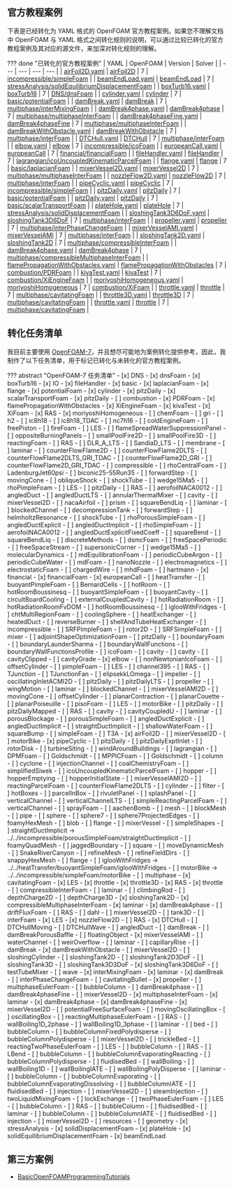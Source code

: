 ## 官方教程案例

下表是已经转化为 YAML 格式的 OpenFOAM 官方教程案例。如果您不理解文档中 OpenFOAM 与 YAML 格式之间转化规则的说明，可以通过比较已转化的官方教程案例及其对应的源文件，来加深对转化规则的理解。

??? done "已转化的官方教程案例"
    | YAML | OpenFOAM | Version | Solver |
    | --- | --- | --- | --- |
    | [airFoil2D.yaml](https://github.com/iydon/of.yaml/blob/main/tutorials/incompressible/simpleFoam/airFoil2D.yaml) | [airFoil2D](https://github.com/OpenFOAM/OpenFOAM-7/tree/master/tutorials/incompressible/simpleFoam/airFoil2D) | 7 | [incompressible/simpleFoam](https://github.com/OpenFOAM/OpenFOAM-7/tree/master/applications/solvers/incompressible/simpleFoam) |
    | [beamEndLoad.yaml](https://github.com/iydon/of.yaml/blob/main/tutorials/stressAnalysis/solidEquilibriumDisplacementFoam/beamEndLoad.yaml) | [beamEndLoad](https://github.com/OpenFOAM/OpenFOAM-7/tree/master/tutorials/stressAnalysis/solidEquilibriumDisplacementFoam/beamEndLoad) | 7 | [stressAnalysis/solidEquilibriumDisplacementFoam](https://github.com/OpenFOAM/OpenFOAM-7/tree/master/applications/solvers/stressAnalysis/solidEquilibriumDisplacementFoam) |
    | [boxTurb16.yaml](https://github.com/iydon/of.yaml/blob/main/tutorials/DNS/dnsFoam/boxTurb16.yaml) | [boxTurb16](https://github.com/OpenFOAM/OpenFOAM-7/tree/master/tutorials/DNS/dnsFoam/boxTurb16) | 7 | [DNS/dnsFoam](https://github.com/OpenFOAM/OpenFOAM-7/tree/master/applications/solvers/DNS/dnsFoam) |
    | [cylinder.yaml](https://github.com/iydon/of.yaml/blob/main/tutorials/basic/potentialFoam/cylinder.yaml) | [cylinder](https://github.com/OpenFOAM/OpenFOAM-7/tree/master/tutorials/basic/potentialFoam/cylinder) | 7 | [basic/potentialFoam](https://github.com/OpenFOAM/OpenFOAM-7/tree/master/applications/solvers/basic/potentialFoam) |
    | [damBreak.yaml](https://github.com/iydon/of.yaml/blob/main/tutorials/multiphase/interMixingFoam/laminar/damBreak.yaml) | [damBreak](https://github.com/OpenFOAM/OpenFOAM-7/tree/master/tutorials/multiphase/interMixingFoam/laminar/damBreak) | 7 | [multiphase/interMixingFoam](https://github.com/OpenFOAM/OpenFOAM-7/tree/master/applications/solvers/multiphase/interFoam/interMixingFoam) |
    | [damBreak4phase.yaml](https://github.com/iydon/of.yaml/blob/main/tutorials/multiphase/multiphaseInterFoam/laminar/damBreak4phase.yaml) | [damBreak4phase](https://github.com/OpenFOAM/OpenFOAM-7/tree/master/tutorials/multiphase/multiphaseInterFoam/laminar/damBreak4phase) | 7 | [multiphase/multiphaseInterFoam](https://github.com/OpenFOAM/OpenFOAM-7/tree/master/applications/solvers/multiphase/multiphaseInterFoam) |
    | [damBreak4phaseFine.yaml](https://github.com/iydon/of.yaml/blob/main/tutorials/multiphase/multiphaseInterFoam/laminar/damBreak4phaseFine.yaml) | [damBreak4phaseFine](https://github.com/OpenFOAM/OpenFOAM-7/tree/master/tutorials/multiphase/multiphaseInterFoam/laminar/damBreak4phaseFine) | 7 | [multiphase/multiphaseInterFoam](https://github.com/OpenFOAM/OpenFOAM-7/tree/master/applications/solvers/multiphase/multiphaseInterFoam) |
    | [damBreakWithObstacle.yaml](https://github.com/iydon/of.yaml/blob/main/tutorials/multiphase/interFoam/laminar/damBreakWithObstacle.yaml) | [damBreakWithObstacle](https://github.com/OpenFOAM/OpenFOAM-7/tree/master/tutorials/multiphase/interFoam/laminar/damBreakWithObstacle) | 7 | [multiphase/interFoam](https://github.com/OpenFOAM/OpenFOAM-7/tree/master/applications/solvers/multiphase/interFoam) |
    | [DTCHull.yaml](https://github.com/iydon/of.yaml/blob/main/tutorials/multiphase/interFoam/RAS/DTCHull.yaml) | [DTCHull](https://github.com/OpenFOAM/OpenFOAM-7/tree/master/tutorials/multiphase/interFoam/RAS/DTCHull) | 7 | [multiphase/interFoam](https://github.com/OpenFOAM/OpenFOAM-7/tree/master/applications/solvers/multiphase/interFoam) |
    | [elbow.yaml](https://github.com/iydon/of.yaml/blob/main/tutorials/incompressible/icoFoam/elbow.yaml) | [elbow](https://github.com/OpenFOAM/OpenFOAM-7/tree/master/tutorials/incompressible/icoFoam/elbow) | 7 | [incompressible/icoFoam](https://github.com/OpenFOAM/OpenFOAM-7/tree/master/applications/solvers/incompressible/icoFoam) |
    | [europeanCall.yaml](https://github.com/iydon/of.yaml/blob/main/tutorials/financial/financialFoam/europeanCall.yaml) | [europeanCall](https://github.com/OpenFOAM/OpenFOAM-7/tree/master/tutorials/financial/financialFoam/europeanCall) | 7 | [financial/financialFoam](https://github.com/OpenFOAM/OpenFOAM-7/tree/master/applications/solvers/financial/financialFoam) |
    | [fileHandler.yaml](https://github.com/iydon/of.yaml/blob/main/tutorials/IO/fileHandler.yaml) | [fileHandler](https://github.com/OpenFOAM/OpenFOAM-7/tree/master/tutorials/IO/fileHandler) | 7 | [lagrangian/icoUncoupledKinematicParcelFoam](https://github.com/OpenFOAM/OpenFOAM-7/tree/master/applications/solvers/lagrangian/icoUncoupledKinematicParcelFoam) |
    | [flange.yaml](https://github.com/iydon/of.yaml/blob/main/tutorials/basic/laplacianFoam/flange.yaml) | [flange](https://github.com/OpenFOAM/OpenFOAM-7/tree/master/tutorials/basic/laplacianFoam/flange) | 7 | [basic/laplacianFoam](https://github.com/OpenFOAM/OpenFOAM-7/tree/master/applications/solvers/basic/laplacianFoam) |
    | [mixerVessel2D.yaml](https://github.com/iydon/of.yaml/blob/main/tutorials/multiphase/multiphaseInterFoam/laminar/mixerVessel2D.yaml) | [mixerVessel2D](https://github.com/OpenFOAM/OpenFOAM-7/tree/master/tutorials/multiphase/multiphaseInterFoam/laminar/mixerVessel2D) | 7 | [multiphase/multiphaseInterFoam](https://github.com/OpenFOAM/OpenFOAM-7/tree/master/applications/solvers/multiphase/multiphaseInterFoam) |
    | [nozzleFlow2D.yaml](https://github.com/iydon/of.yaml/blob/main/tutorials/multiphase/interFoam/LES/nozzleFlow2D.yaml) | [nozzleFlow2D](https://github.com/OpenFOAM/OpenFOAM-7/tree/master/tutorials/multiphase/interFoam/LES/nozzleFlow2D) | 7 | [multiphase/interFoam](https://github.com/OpenFOAM/OpenFOAM-7/tree/master/applications/solvers/multiphase/interFoam) |
    | [pipeCyclic.yaml](https://github.com/iydon/of.yaml/blob/main/tutorials/incompressible/simpleFoam/pipeCyclic.yaml) | [pipeCyclic](https://github.com/OpenFOAM/OpenFOAM-7/tree/master/tutorials/incompressible/simpleFoam/pipeCyclic) | 7 | [incompressible/simpleFoam](https://github.com/OpenFOAM/OpenFOAM-7/tree/master/applications/solvers/incompressible/simpleFoam) |
    | [pitzDaily.yaml](https://github.com/iydon/of.yaml/blob/main/tutorials/basic/potentialFoam/pitzDaily.yaml) | [pitzDaily](https://github.com/OpenFOAM/OpenFOAM-7/tree/master/tutorials/basic/potentialFoam/pitzDaily) | 7 | [basic/potentialFoam](https://github.com/OpenFOAM/OpenFOAM-7/tree/master/applications/solvers/basic/potentialFoam) |
    | [pitzDaily.yaml](https://github.com/iydon/of.yaml/blob/main/tutorials/basic/scalarTransportFoam/pitzDaily.yaml) | [pitzDaily](https://github.com/OpenFOAM/OpenFOAM-7/tree/master/tutorials/basic/scalarTransportFoam/pitzDaily) | 7 | [basic/scalarTransportFoam](https://github.com/OpenFOAM/OpenFOAM-7/tree/master/applications/solvers/basic/scalarTransportFoam) |
    | [plateHole.yaml](https://github.com/iydon/of.yaml/blob/main/tutorials/stressAnalysis/solidDisplacementFoam/plateHole.yaml) | [plateHole](https://github.com/OpenFOAM/OpenFOAM-7/tree/master/tutorials/stressAnalysis/solidDisplacementFoam/plateHole) | 7 | [stressAnalysis/solidDisplacementFoam](https://github.com/OpenFOAM/OpenFOAM-7/tree/master/applications/solvers/stressAnalysis/solidDisplacementFoam) |
    | [sloshingTank3D6DoF.yaml](https://github.com/iydon/of.yaml/blob/main/tutorials/multiphase/interFoam/laminar/sloshingTank3D6DoF.yaml) | [sloshingTank3D6DoF](https://github.com/OpenFOAM/OpenFOAM-7/tree/master/tutorials/multiphase/interFoam/laminar/sloshingTank3D6DoF) | 7 | [multiphase/interFoam](https://github.com/OpenFOAM/OpenFOAM-7/tree/master/applications/solvers/multiphase/interFoam) |
    | [propeller.yaml](https://github.com/iydon/of.yaml/blob/main/tutorials/multiphase/interPhaseChangeFoam/propeller.yaml) | [propeller](https://github.com/OpenFOAM/OpenFOAM-7/tree/master/tutorials/multiphase/interPhaseChangeFoam/propeller) | 7 | [multiphase/interPhaseChangeFoam](https://github.com/OpenFOAM/OpenFOAM-7/tree/master/applications/solvers/multiphase/interPhaseChangeFoam) |
    | [mixerVesselAMI.yaml](https://github.com/iydon/of.yaml/blob/main/tutorials/multiphase/interFoam/RAS/mixerVesselAMI.yaml) | [mixerVesselAMI](https://github.com/OpenFOAM/OpenFOAM-7/tree/master/tutorials/multiphase/interFoam/RAS/mixerVesselAMI) | 7 | [multiphase/interFoam](https://github.com/OpenFOAM/OpenFOAM-7/tree/master/applications/solvers/multiphase/interFoam) |
    | [sloshingTank2D.yaml](https://github.com/iydon/of.yaml/blob/main/tutorials/multiphase/compressibleInterFoam/laminar/sloshingTank2D.yaml) | [sloshingTank2D](https://github.com/OpenFOAM/OpenFOAM-7/tree/master/tutorials/multiphase/compressibleInterFoam/laminar/sloshingTank2D) | 7 | [multiphase/compressibleInterFoam](https://github.com/OpenFOAM/OpenFOAM-7/tree/master/applications/solvers/multiphase/compressibleInterFoam) |
    | [damBreak4phase.yaml](https://github.com/iydon/of.yaml/blob/main/tutorials/multiphase/compressibleMultiphaseInterFoam/laminar/damBreak4phase.yaml) | [damBreak4phase](https://github.com/OpenFOAM/OpenFOAM-7/tree/master/tutorials/multiphase/compressibleMultiphaseInterFoam/laminar/damBreak4phase) | 7 | [multiphase/compressibleMultiphaseInterFoam](https://github.com/OpenFOAM/OpenFOAM-7/tree/master/applications/solvers/multiphase/compressibleMultiphaseInterFoam) |
    | [flamePropagationWithObstacles.yaml](https://github.com/iydon/of.yaml/blob/main/tutorials/combustion/PDRFoam/flamePropagationWithObstacles.yaml) | [flamePropagationWithObstacles](https://github.com/OpenFOAM/OpenFOAM-7/tree/master/tutorials/combustion/PDRFoam/flamePropagationWithObstacles) | 7 | [combustion/PDRFoam](https://github.com/OpenFOAM/OpenFOAM-7/tree/master/applications/solvers/combustion/PDRFoam) |
    | [kivaTest.yaml](https://github.com/iydon/of.yaml/blob/main/tutorials/combustion/XiEngineFoam/kivaTest.yaml) | [kivaTest](https://github.com/OpenFOAM/OpenFOAM-7/tree/master/tutorials/combustion/XiEngineFoam/kivaTest) | 7 | [combustion/XiEngineFoam](https://github.com/OpenFOAM/OpenFOAM-7/tree/master/applications/solvers/combustion/XiFoam/XiEngineFoam) |
    | [moriyoshiHomogeneous.yaml](https://github.com/iydon/of.yaml/blob/main/tutorials/combustion/XiFoam/RAS/moriyoshiHomogeneous.yaml) | [moriyoshiHomogeneous](https://github.com/OpenFOAM/OpenFOAM-7/tree/master/tutorials/combustion/XiFoam/RAS/moriyoshiHomogeneous) | 7 | [combustion/XiFoam](https://github.com/OpenFOAM/OpenFOAM-7/tree/master/applications/solvers/combustion/XiFoam) |
    | [throttle.yaml](https://github.com/iydon/of.yaml/blob/main/tutorials/multiphase/cavitatingFoam/LES/throttle.yaml) | [throttle](https://github.com/OpenFOAM/OpenFOAM-7/tree/master/tutorials/multiphase/cavitatingFoam/LES/throttle) | 7 | [multiphase/cavitatingFoam](https://github.com/OpenFOAM/OpenFOAM-7/tree/master/applications/solvers/multiphase/cavitatingFoam) |
    | [throttle3D.yaml](https://github.com/iydon/of.yaml/blob/main/tutorials/multiphase/cavitatingFoam/LES/throttle3D.yaml) | [throttle3D](https://github.com/OpenFOAM/OpenFOAM-7/tree/master/tutorials/multiphase/cavitatingFoam/LES/throttle3D) | 7 | [multiphase/cavitatingFoam](https://github.com/OpenFOAM/OpenFOAM-7/tree/master/applications/solvers/multiphase/cavitatingFoam) |
    | [throttle.yaml](https://github.com/iydon/of.yaml/blob/main/tutorials/multiphase/cavitatingFoam/RAS/throttle.yaml) | [throttle](https://github.com/OpenFOAM/OpenFOAM-7/tree/master/tutorials/multiphase/cavitatingFoam/RAS/throttle) | 7 | [multiphase/cavitatingFoam](https://github.com/OpenFOAM/OpenFOAM-7/tree/master/applications/solvers/multiphase/cavitatingFoam) |


## 转化任务清单

我目前主要使用 [OpenFOAM-7](https://github.com/OpenFOAM/OpenFOAM-7)，并且想尽可能地为案例转化提供参考，因此，我制作了以下任务清单，用于标记已转化与未转化的官方教程案例。

??? abstract "OpenFOAM-7 任务清单"
    - [x] DNS
        - [x] dnsFoam
            - [x] boxTurb16
    - [x] IO
        - [x] fileHandler
    - [x] basic
        - [x] laplacianFoam
            - [x] flange
        - [x] potentialFoam
            - [x] cylinder
            - [x] pitzDaily
        - [x] scalarTransportFoam
            - [x] pitzDaily
    - [ ] combustion
        - [x] PDRFoam
            - [x] flamePropagationWithObstacles
        - [x] XiEngineFoam
            - [x] kivaTest
        - [x] XiFoam
            - [x] RAS
                - [x] moriyoshiHomogeneous
        - [ ] chemFoam
            - [ ] gri
            - [ ] h2
            - [ ] ic8h18
            - [ ] ic8h18_TDAC
            - [ ] nc7h16
        - [ ] coldEngineFoam
            - [ ] freePiston
        - [ ] fireFoam
            - [ ] LES
                - [ ] flameSpreadWaterSuppressionPanel
                - [ ] oppositeBurningPanels
                - [ ] smallPoolFire2D
                - [ ] smallPoolFire3D
        - [ ] reactingFoam
            - [ ] RAS
                - [ ] DLR_A_LTS
                - [ ] SandiaD_LTS
                - [ ] membrane
            - [ ] laminar
                - [ ] counterFlowFlame2D
                - [ ] counterFlowFlame2DLTS
                - [ ] counterFlowFlame2DLTS_GRI_TDAC
                - [ ] counterFlowFlame2D_GRI
                - [ ] counterFlowFlame2D_GRI_TDAC
    - [ ] compressible
        - [ ] rhoCentralFoam
            - [ ] LadenburgJet60psi
            - [ ] biconic25-55Run35
            - [ ] forwardStep
            - [ ] movingCone
            - [ ] obliqueShock
            - [ ] shockTube
            - [ ] wedge15Ma5
        - [ ] rhoPimpleFoam
            - [ ] LES
                - [ ] pitzDaily
            - [ ] RAS
                - [ ] aerofoilNACA0012
                - [ ] angledDuct
                - [ ] angledDuctLTS
                - [ ] annularThermalMixer
                - [ ] cavity
                - [ ] mixerVessel2D
                - [ ] nacaAirfoil
                - [ ] prism
                - [ ] squareBendLiq
            - [ ] laminar
                - [ ] blockedChannel
                - [ ] decompressionTank
                - [ ] forwardStep
                - [ ] helmholtzResonance
                - [ ] shockTube
        - [ ] rhoPorousSimpleFoam
            - [ ] angledDuctExplicit
            - [ ] angledDuctImplicit
        - [ ] rhoSimpleFoam
            - [ ] aerofoilNACA0012
            - [ ] angledDuctExplicitFixedCoeff
            - [ ] squareBend
            - [ ] squareBendLiq
    - [ ] discreteMethods
        - [ ] dsmcFoam
            - [ ] freeSpacePeriodic
            - [ ] freeSpaceStream
            - [ ] supersonicCorner
            - [ ] wedge15Ma5
        - [ ] molecularDynamics
            - [ ] mdEquilibrationFoam
                - [ ] periodicCubeArgon
                - [ ] periodicCubeWater
            - [ ] mdFoam
                - [ ] nanoNozzle
    - [ ] electromagnetics
        - [ ] electrostaticFoam
            - [ ] chargedWire
        - [ ] mhdFoam
            - [ ] hartmann
    - [x] financial
        - [x] financialFoam
            - [x] europeanCall
    - [ ] heatTransfer
        - [ ] buoyantPimpleFoam
            - [ ] BernardCells
            - [ ] hotRoom
            - [ ] hotRoomBoussinesq
        - [ ] buoyantSimpleFoam
            - [ ] buoyantCavity
            - [ ] circuitBoardCooling
            - [ ] externalCoupledCavity
            - [ ] hotRadiationRoom
            - [ ] hotRadiationRoomFvDOM
            - [ ] hotRoomBoussinesq
            - [ ] iglooWithFridges
        - [ ] chtMultiRegionFoam
            - [ ] coolingSphere
            - [ ] heatExchanger
            - [ ] heatedDuct
            - [ ] reverseBurner
            - [ ] shellAndTubeHeatExchanger
    - [ ] incompressible
        - [ ] SRFPimpleFoam
            - [ ] rotor2D
        - [ ] SRFSimpleFoam
            - [ ] mixer
        - [ ] adjointShapeOptimizationFoam
            - [ ] pitzDaily
        - [ ] boundaryFoam
            - [ ] boundaryLaunderSharma
            - [ ] boundaryWallFunctions
            - [ ] boundaryWallFunctionsProfile
        - [ ] icoFoam
            - [ ] cavity
                - [ ] cavity
                - [ ] cavityClipped
                - [ ] cavityGrade
            - [x] elbow
        - [ ] nonNewtonianIcoFoam
            - [ ] offsetCylinder
        - [ ] pimpleFoam
            - [ ] LES
                - [ ] channel395
            - [ ] RAS
                - [ ] TJunction
                - [ ] TJunctionFan
                - [ ] elipsekkLOmega
                - [ ] impeller
                - [ ] oscillatingInletACMI2D
                - [ ] pitzDaily
                - [ ] pitzDailyLTS
                - [ ] propeller
                - [ ] wingMotion
            - [ ] laminar
                - [ ] blockedChannel
                - [ ] mixerVesselAMI2D
                - [ ] movingCone
                - [ ] offsetCylinder
                - [ ] planarContraction
                - [ ] planarCouette
                - [ ] planarPoiseuille
        - [ ] pisoFoam
            - [ ] LES
                - [ ] motorBike
                - [ ] pitzDaily
                - [ ] pitzDailyMapped
            - [ ] RAS
                - [ ] cavity
                - [ ] cavityCoupledU
            - [ ] laminar
                - [ ] porousBlockage
        - [ ] porousSimpleFoam
            - [ ] angledDuctExplicit
            - [ ] angledDuctImplicit
            - [ ] straightDuctImplicit
        - [ ] shallowWaterFoam
            - [ ] squareBump
        - [ ] simpleFoam
            - [ ] T3A
            - [x] airFoil2D
            - [ ] mixerVessel2D
            - [ ] motorBike
            - [x] pipeCyclic
            - [ ] pitzDaily
            - [ ] pitzDailyExptInlet
            - [ ] rotorDisk
            - [ ] turbineSiting
            - [ ] windAroundBuildings
    - [ ] lagrangian
        - [ ] DPMFoam
            - [ ] Goldschmidt
        - [ ] MPPICFoam
            - [ ] Goldschmidt
            - [ ] column
            - [ ] cyclone
            - [ ] injectionChannel
        - [ ] coalChemistryFoam
            - [ ] simplifiedSiwek
        - [ ] icoUncoupledKinematicParcelFoam
            - [ ] hopper
                - [ ] hopperEmptying
                - [ ] hopperInitialState
            - [ ] mixerVesselAMI2D
        - [ ] reactingParcelFoam
            - [ ] counterFlowFlame2DLTS
            - [ ] cylinder
            - [ ] filter
            - [ ] hotBoxes
            - [ ] parcelInBox
            - [ ] rivuletPanel
            - [ ] splashPanel
            - [ ] verticalChannel
            - [ ] verticalChannelLTS
        - [ ] simpleReactingParcelFoam
            - [ ] verticalChannel
        - [ ] sprayFoam
            - [ ] aachenBomb
    - [ ] mesh
        - [ ] blockMesh
            - [ ] pipe
            - [ ] sphere
            - [ ] sphere7
            - [ ] sphere7ProjectedEdges
        - [ ] foamyHexMesh
            - [ ] blob
            - [ ] flange
            - [ ] mixerVessel
            - [ ] simpleShapes
            - [ ] straightDuctImplicit → ../../incompressible/porousSimpleFoam/straightDuctImplicit
        - [ ] foamyQuadMesh
            - [ ] jaggedBoundary
            - [ ] square
        - [ ] moveDynamicMesh
            - [ ] SnakeRiverCanyon
        - [ ] refineMesh
            - [ ] refineFieldDirs
        - [ ] snappyHexMesh
            - [ ] flange
            - [ ] iglooWithFridges → ../../heatTransfer/buoyantSimpleFoam/iglooWithFridges
            - [ ] motorBike → ../../incompressible/simpleFoam/motorBike
    - [ ] multiphase
        - [x] cavitatingFoam
            - [x] LES
                - [x] throttle
                - [x] throttle3D
            - [x] RAS
                - [x] throttle
        - [ ] compressibleInterFoam
            - [ ] laminar
                - [ ] climbingRod
                - [ ] depthCharge2D
                - [ ] depthCharge3D
                - [x] sloshingTank2D
        - [x] compressibleMultiphaseInterFoam
            - [x] laminar
                - [x] damBreak4phase
        - [ ] driftFluxFoam
            - [ ] RAS
                - [ ] dahl
                - [ ] mixerVessel2D
                - [ ] tank3D
        - [ ] interFoam
            - [x] LES
                - [x] nozzleFlow2D
            - [ ] RAS
                - [x] DTCHull
                - [ ] DTCHullMoving
                - [ ] DTCHullWave
                - [ ] angledDuct
                - [ ] damBreak
                - [ ] damBreakPorousBaffle
                - [ ] floatingObject
                - [x] mixerVesselAMI
                - [ ] waterChannel
                - [ ] weirOverflow
            - [ ] laminar
                - [ ] capillaryRise
                - [ ] damBreak
                - [x] damBreakWithObstacle
                - [ ] mixerVessel2D
                - [ ] sloshingCylinder
                - [ ] sloshingTank2D
                - [ ] sloshingTank2D3DoF
                - [ ] sloshingTank3D
                - [ ] sloshingTank3D3DoF
                - [x] sloshingTank3D6DoF
                - [ ] testTubeMixer
                - [ ] wave
        - [x] interMixingFoam
            - [x] laminar
                - [x] damBreak
        - [ ] interPhaseChangeFoam
            - [ ] cavitatingBullet
            - [x] propeller
        - [ ] multiphaseEulerFoam
            - [ ] bubbleColumn
            - [ ] damBreak4phase
            - [ ] damBreak4phaseFine
            - [ ] mixerVessel2D
        - [x] multiphaseInterFoam
            - [x] laminar
                - [x] damBreak4phase
                - [x] damBreak4phaseFine
                - [x] mixerVessel2D
        - [ ] potentialFreeSurfaceFoam
            - [ ] movingOscillatingBox
            - [ ] oscillatingBox
        - [ ] reactingMultiphaseEulerFoam
            - [ ] RAS
                - [ ] wallBoiling1D_2phase
                - [ ] wallBoiling1D_3phase
            - [ ] laminar
                - [ ] bed
                - [ ] bubbleColumn
                - [ ] bubbleColumnFixedPolydisperse
                - [ ] bubbleColumnPolydisperse
                - [ ] mixerVessel2D
                - [ ] trickleBed
        - [ ] reactingTwoPhaseEulerFoam
            - [ ] LES
                - [ ] bubbleColumn
            - [ ] RAS
                - [ ] LBend
                - [ ] bubbleColumn
                - [ ] bubbleColumnEvaporatingReacting
                - [ ] bubbleColumnPolydisperse
                - [ ] fluidisedBed
                - [ ] wallBoiling
                - [ ] wallBoiling1D
                - [ ] wallBoilingIATE
                - [ ] wallBoilingPolyDisperse
            - [ ] laminar
                - [ ] bubbleColumn
                - [ ] bubbleColumnEvaporating
                - [ ] bubbleColumnEvaporatingDissolving
                - [ ] bubbleColumnIATE
                - [ ] fluidisedBed
                - [ ] injection
                - [ ] mixerVessel2D
                - [ ] steamInjection
        - [ ] twoLiquidMixingFoam
            - [ ] lockExchange
        - [ ] twoPhaseEulerFoam
            - [ ] LES
                - [ ] bubbleColumn
            - [ ] RAS
                - [ ] bubbleColumn
                - [ ] fluidisedBed
            - [ ] laminar
                - [ ] bubbleColumn
                - [ ] bubbleColumnIATE
                - [ ] fluidisedBed
                - [ ] injection
                - [ ] mixerVessel2D
    - [ ] resources
        - [ ] geometry
    - [x] stressAnalysis
        - [x] solidDisplacementFoam
            - [x] plateHole
        - [x] solidEquilibriumDisplacementFoam
            - [x] beamEndLoad


## 第三方案例
- [BasicOpenFOAMProgrammingTutorials](https://github.com/iydon/of.yaml/tree/main/third_party/BasicOpenFOAMProgrammingTutorials)
